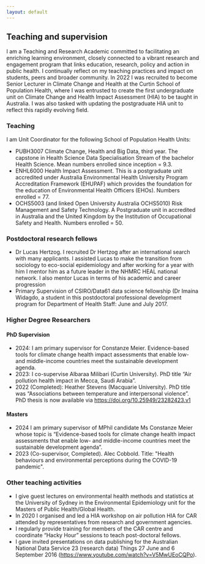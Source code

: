 ```yaml
---
layout: default
---
```


## Teaching and supervision

I am a Teaching and Research Academic committed to facilitating an enriching learning environment, closely connected to a vibrant research and engagement program that links education, research, policy and action in public health. I continually reflect on my teaching practices and impact on students, peers and broader community. In 2022 I was recruited to become Senior Lecturer in Climate Change and Health at the Curtin School of Population Health, where I was entrusted to create the first undergraduate unit on Climate Change and Health Impact Assessment (HIA) to be taught in Australia. I was also tasked with updating the postgraduate HIA unit to reflect this rapidly evolving field. 

### Teaching

I am Unit Coordinator for the following School of Population Health Units:

-	PUBH3007 Climate Change, Health and Big Data, third year. The capstone in Health Science Data Specialisation Stream of the bachelor Health Science. Mean numbers enrolled since inception = 9.3.
-	ENHL6000 Health Impact Assessment. This is a postgraduate unit accredited under Australia Environmental Health University Program Accreditation Framework (EHUPAF) which provides the foundation for the education of Environmental Health Officers (EHOs). Numbers enrolled = 77.
-	OCHS5003 (and linked Open University Australia OCHS5010) Risk Management and Safety Technology. A Postgraduate unit in accredited in Australia and the United Kingdom by the Institution of Occupational Safety and Health. Numbers enrolled = 50.


### Postdoctoral research fellows

-	Dr Lucas Hertzog. I recruited Dr Hertzog after an international search with many applicants. I assisted Lucas to make the transition from sociology to eco-social epidemiology and after working for a year with him I mentor him as a future leader in the NHMRC HEAL national network. I also mentor Lucas in terms of his academic and career progression
-	Primary Supervision of CSIRO/Data61 data science fellowship (Dr Imaina Widagdo, a student in this postdoctoral professional development program for Department of Health Staff: June and July 2017.


### Higher Degree Researchers

#### PhD Supervision

- 2024: I am primary supervisor for Constanze Meier. Evidence-based tools for climate change health impact assessments that enable low- and middle-income countries meet the sustainable development agenda.
-	2023: I co-supervise Albaraa Milibari (Curtin University). PhD title “Air pollution health impact in Mecca, Saudi Arabia”.
-	2022 (Completed): Heather Stevens (Macquarie University). PhD title was “Associations between temperature and interpersonal violence”. PhD thesis is now available via https://doi.org/10.25949/23282423.v1 

#### Masters

- 2024 I am primary supervisor of MPhil candidate Ms Constanze Meier whose topic is “Evidence-based tools for climate change health impact assessments that enable low- and middle-income countries meet the sustainable development agenda”.
- 2023 (Co-supervisor, Completed). Alec Cobbold. Title: "Health behaviours and environmental perceptions during the COVID-19 pandemic".


### Other teaching activities

-	I give guest lectures on environmental health methods and statistics at the University of Sydney in the Environmental Epidemiology unit for the Masters of Public Health/Global Health. 
-	In 2020 I organised and led a HIA workshop on air pollution HIA for CAR attended by representatives from research and government agencies.
-	I regularly provide training for members of the CAR centre and coordinate “Hacky Hour” sessions to teach post-doctoral fellows.
-	I gave invited presentations on data publishing for the Australian National Data Service 23 (research data) Things 27 June and 6 September 2016 (https://www.youtube.com/watch?v=V5MwUEoCQPo).


<!--
- I teach environmental health methods and statistics at the University of Sydney in the Environmental Epidemiology unit for the Masters of Public Health/Global Health. I have assisted tutorials and marking the Masters course over 5 years.
- In 2020 I organised and led a HIA workshop on air pollution HIA for CAR attended by representatives from research and government agencies. I am leading the planning of a follow up workshop in late 2021 that will include hands on training with HIA tools.
- I regularly provide training for members of the CAR centre and coordinate “Hacky Hour” sessions to teach post-doctoral fellows.
- Undergraduate teaching including regular guest lectures on health geography ANU and UNSW (Duntroon) GIS courses between 2012 and 2018.
- VIC EPA, CSIRO and several Melbourne Universities (Monash, Melbourne, LaTrobe) workshop on CAR data sharing and analysis technology December 2018 Melbourne
- I gave a workshop on multilevel data analysis for the ACT Health Department 25 May 2016.
- I gave presentations on data publishing for the Australian National Data Service 23 (research data) Things 27 June and 6 September 2016 (https://www.youtube.com/watch?v=V5MwUEoCQPo).
- Marking masters of environmental health assignments, University of Sydney, Semester 2 2015.
-->
